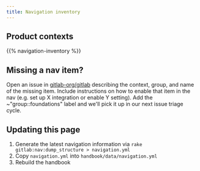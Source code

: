 ```yaml
---
title: Navigation inventory
---
```


## Product contexts

{{% navigation-inventory %}}

## Missing a nav item?

Open an issue in [gitlab-org/gitlab](https://gitlab.com/gitlab-org/gitlab) describing the context, group, and name of the missing item. Include instructions on how to enable that item in the nav (e.g. set up X integration or enable Y setting). Add the ~"group::foundations" label and we'll pick it up in our next issue triage cycle.

## Updating this page

1. Generate the latest navigation information via `rake gitlab:nav:dump_structure > navigation.yml`
1. Copy `navigation.yml` into `handbook/data/navigation.yml`
1. Rebuild the handbook